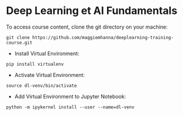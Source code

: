 # Deep Learning et AI Fundamentals

To access course content, clone the git directory on your machine:

``` 
git clone https://github.com/maggiemhanna/deeplearning-training-course.git
``` 

* Install Virtual Environment:

```
pip install virtualenv
```

* Activate Virtual Environment: 

``` 
source dl-venv/bin/activate
``` 

* Add Virtual Environment to Jupyter Notebook: 

``` 
python -m ipykernel install --user --name=dl-venv
``` 
